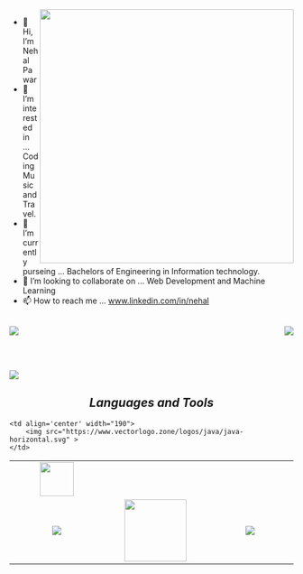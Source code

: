 <img align="right" src="https://github-readme-stats.vercel.app/api?username=nehal-2402&layout=compact&theme=dark"  width="450">
<div>
	
- 👋 Hi, I’m Nehal Pawar
- 👀 I’m interested in ... Coding Music and Travel.
- 🌱 I’m currently purseing ... Bachelors of Engineering in Information technology.
- 💞️ I’m looking to collaborate on ... Web Development and Machine Learning
- 📫 How to reach me ...  www.linkedin.com/in/nehal
</div>

<br>

<div>
<img src="https://github-readme-stats.vercel.app/api/top-langs/?username=nehal-2402&layout=compact&theme=dark" >
<img align="right" src="https://github-readme-streak-stats.herokuapp.com/?user=nehal-2402&layout=compact&theme=dark&hide_border=false"  >
</div>

<br><br>

<img  src="https://github-readme-activity-graph.vercel.app/graph?username=nehal-2402&layout=compact&theme=high-contrast&bg_color=0D0D0D&line=F27405&hide_border=false"  >

<h2 align='center'><i>Languages and Tools</i></h2>

<table width="100" align='center' >
<tr>
    <td align='center' width="190">
        <img src="https://github.com/abranhe/programming-languages-logos/blob/master/src/javascript/javascript.svg" width="60">
    </td>
   
    <td align='center' width="190">
        <img src="https://www.vectorlogo.zone/logos/java/java-horizontal.svg" >
    </td>
      
</tr>
<tr>
    <td align='center'  width="190">
        <img src="https://www.vectorlogo.zone/logos/mongodb/mongodb-ar21.svg">
    </td>
     <td align='center' width="190">
        <img src="https://www.vectorlogo.zone/logos/expressjs/expressjs-ar21.svg" width="110">
    </td>
    <td align='center' width="190">
        <img src="https://www.vectorlogo.zone/logos/reactjs/reactjs-ar21.svg">
    </td>
   
</tr>
</table>
